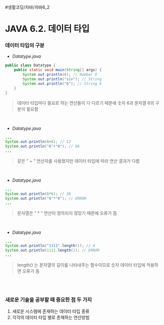 #생활코딩/자바/자바6_2
# JAVA 6.2. 데이터 타입
### 데이터 타입의 구분
- *Datatype.java*
```java
public class Datatype {
    public static void main(String[] args) {
        System.out.println(6); // Number 6
        System.out.println("six"); // String
        System.out.println("6"); // String 6
    }
}
```
> 데이터 타입마다 필요로 하는 연산들이 다 다르기 때문에 숫자 6과 문자열 6의 구분이 필요함  
<br/>

- *Datatype.java*
```java
...
System.out.println(6+6); // 12
System.out.println("6"+"6"); // 66
...
```
> 같은 “ + ” 연산자를 사용했지만 데이터 타입에 따라 연산 결과가 다름  
<br/>

- *Datatype.java*
```java
...
System.out.println(6*6); // 36
System.out.println("6"*"6"); // ERROR
...
```
> 문자열은 “ * “ 연산이 정의되지 않았기 때문에 오류가 뜸  
<br/>

- *Datatype.java*
```java
...
System.out.println("1111".length()); // 4
System.out.println(1111.length()); // ERROR
...
```
> length() 는 문자열의 길이를 나타내주는 함수이므로 숫자 데이터 타입에 적용하면 오류가 뜸   


<br/><br/>

### 새로운 기술을 공부할 때 중요한 점 두 가지
1. 새로운 시스템에 존재하는 데이터 타입 종류
2. 각각의 데이터 타입 별로 존재하는 연산방법
